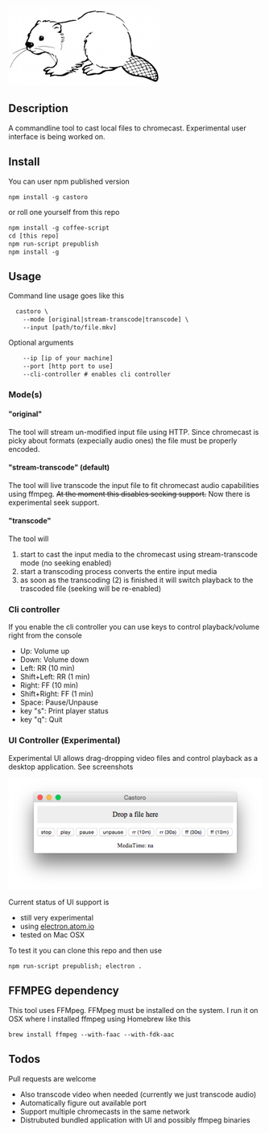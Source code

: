 ![](castoro.png)


Description
-----------

A commandline tool to cast local files to chromecast. Experimental user
interface is being worked on.


Install
-------

You can user npm published version
    
    npm install -g castoro

or roll one yourself from this repo

    npm install -g coffee-script
    cd [this repo]
    npm run-script prepublish
    npm install -g


Usage
-----

Command line usage goes like this

      castoro \
        --mode [original|stream-transcode|transcode] \
        --input [path/to/file.mkv]

Optional arguments

        --ip [ip of your machine]
        --port [http port to use]
        --cli-controller # enables cli controller


### Mode(s)


#### "original"

The tool will stream un-modified input file using HTTP. Since chromecast is
picky about formats (expecially audio ones) the file must be properly encoded.

#### "stream-transcode" (default)

The tool will live transcode the input file to fit chromecast audio capabilities
using ffmpeg. <s>At the moment this disables seeking support.</s> Now there is
experimental seek support.

#### "transcode"

The tool will

1. start to cast the input media to the chromecast using stream-transcode mode
   (no seeking enabled)
2. start a transcoding process converts the entire input media
3. as soon as the transcoding (2) is finished it will switch playback to the
   trascoded file (seeking will be re-enabled)


### Cli controller

If you enable the cli controller you can use keys to control playback/volume
right from the console

- Up: Volume up
- Down: Volume down
- Left: RR (10 min)
- Shift+Left: RR (1 min)
- Right: FF (10 min)
- Shift+Right: FF (1 min)
- Space: Pause/Unpause
- key "s": Print player status
- key "q": Quit


### UI Controller (Experimental)

Experimental UI allows drag-dropping video files and control playback as a
desktop application. See screenshots

![](screenshots/ui01.PNG)

Current status of UI support is

- still very experimental
- using [electron.atom.io](http://electron.atom.io)
- tested on Mac OSX

To test it you can clone this repo and then use

    npm run-script prepublish; electron .


FFMPEG dependency
-----------------

This tool uses FFMpeg. FFMpeg must be installed on the system. I run it on OSX
where I installed ffmpeg using Homebrew like this

    brew install ffmpeg --with-faac --with-fdk-aac


Todos
-----

Pull requests are welcome

- Also transcode video when needed (currently we just transcode audio)
- Automatically figure out available port
- Support multiple chromecasts in the same network
- Distrubuted bundled application with UI and possibly ffmpeg binaries


